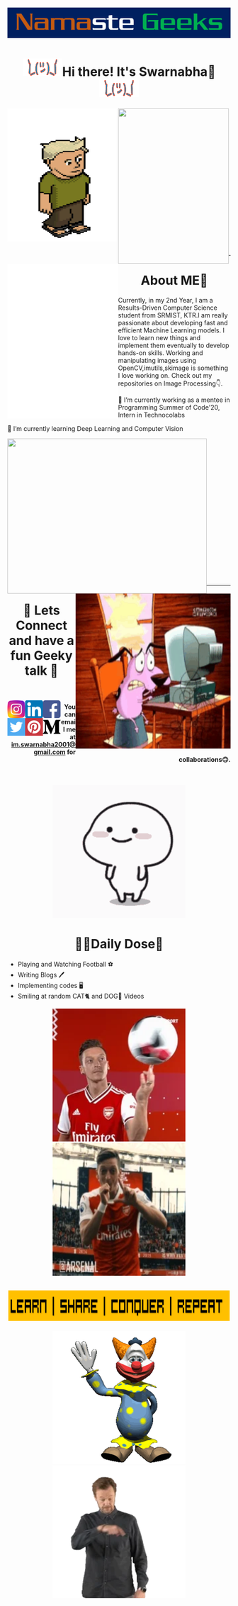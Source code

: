 # <div align="center" ><img src="https://github.com/sd2001/sd2001/blob/master/Screenshot_9.png"></div>
# <div align="center" ><img width="90" height="40" src="https://github.com/sd2001/sd2001/blob/master/giphy%20(2).gif">Hi there! It's Swarnabha👋<img width="90" height="40" src="https://github.com/sd2001/sd2001/blob/master/giphy%20(2).gif"> </div>
  
<p >
  <img align="left" width="250" height="300" src="https://github.com/sd2001/sd2001/blob/master/200w%20(3).webp">
  <img align="left" width="250" height="350" src="https://github.com/sd2001/sd2001/blob/master/giphy.gif">
  <img align="left" width="250" height="350" src="https://github.com/sd2001/sd2001/blob/master/giphy%20(1).gif">
</p>

<br /><br /><br /><br /><br /><br /><br /><br /><br /><br /><br /><br /><br /><br /><br />
<p>
  <br />
  </p>
  <p>
  <br />
  </p>
<hr/>

# <div align="center" >About ME👋 </div>

Currently, in my 2nd Year, I am a Results-Driven Computer Science student from SRMIST, KTR.I am really passionate about developing fast and efficient Machine Learning models. I love to learn new things and implement them eventually to develop hands-on skills. Working and manipulating images using OpenCV,imutils,skimage is something I love working on. Check out my repositories on Image Processing👇.

🔭 I’m currently working as a mentee in Programming Summer of Code'20, Intern in Technocolabs

🌱 I’m currently learning Deep Learning and Computer Vision



<div>
  <p><img align="left" width="450" height="350" src="https://github-readme-stats.vercel.app/api?username=sd2001&show_icons=true&theme=tokyonight"></p>
  <p><img align="right" width="350" height="350" src="https://github.com/sd2001/sd2001/blob/master/tenor%20(2).gif"></p>
  <br /><br /><br /><br /><br /><br /><br /><br /><br /><br /><br /><br /><br /><br /><br />
  </div>
<p>
  <br />
  </p>
  <p>
  <br />
  </p>
<hr/>

# <div align="center" >💬 Lets Connect and have a fun Geeky talk 📱 </div>
<p>
  <br />
  </p>

<a href="https://www.instagram.com/__swarnabha.d__/">
  <img align="left" alt="SD | Insta" width="40px" src="https://github.com/sd2001/sd2001/blob/master/instagram.svg" />
</a>
<a href="https://www.linkedin.com/in/swarnabha-das-2001official/">
  <img align="left" alt="SD | Insta" width="40px" src="https://github.com/sd2001/sd2001/blob/master/linkedin.svg" />
</a>
<a href="https://www.facebook.com/swarnabha.das.737">
  <img align="left" alt="SD | Insta" width="40px" src="https://github.com/sd2001/sd2001/blob/master/facebook%20(1).svg" />
</a>
<a href="https://twitter.com/swarnabha_das">
  <img align="left" alt="SD | Insta" width="40px" src="https://github.com/sd2001/sd2001/blob/master/twitter.svg" />
</a>
<a href="https://in.pinterest.com/imswarnabha2001/boards/">
  <img align="left" alt="SD | Insta" width="40px" src="https://github.com/sd2001/sd2001/blob/master/pinterest.svg" />
</a>
<a href="https://medium.com/@im.swarnabha2001">
  <img align="left" alt="SD | Insta" width="40px" src="https://github.com/sd2001/sd2001/blob/master/medium.svg" />  
</a>

#### <div align="right" > You can email me at im.swarnabha2001@gmail.com for collaborations🙃.</div>
<p>
  <br />
  </p>

<div align="center" >
  <img width="300" height="300" src="https://github.com/sd2001/sd2001/blob/master/tenor%20(8).gif">
</div>

# <div align="center" > 🦹‍♀️Daily Dose🤖</div>

- Playing and Watching Football ️⚽️
- Writing Blogs 🖊
- Implementing codes 🖥
- Smiling at random CAT🐈 and DOG🐶 Videos

<div align="center" >
  <img width="300" height="300" src="https://github.com/sd2001/sd2001/blob/master/200w.webp">
  <img width="300" height="300" src="https://github.com/sd2001/sd2001/blob/master/200.webp">
  </div>


## <div align="center"><img width="500" height="70" src="https://github.com/sd2001/sd2001/blob/master/Screenshot_11.png"></div>
<div align="center" >
  <img width="300" height="300" src="https://github.com/sd2001/sd2001/blob/master/giphy3.gif">
  <img width="300" height="300" src="https://github.com/sd2001/sd2001/blob/master/200w%20(5).webp">
 </div>
  
  
























<!--
**sd2001/sd2001** is a ✨ _special_ ✨ repository because its `README.md` (this file) appears on your GitHub profile.

Here are some ideas to get you started:

- 🔭 I’m currently working on ...
- 🌱 I’m currently learning ...
- 👯 I’m looking to collaborate on ...
- 🤔 I’m looking for help with ...
- 💬 Ask me about ...
- 📫 How to reach me: ...
- 😄 Pronouns: ...
- ⚡ Fun fact: ...
-->

  
